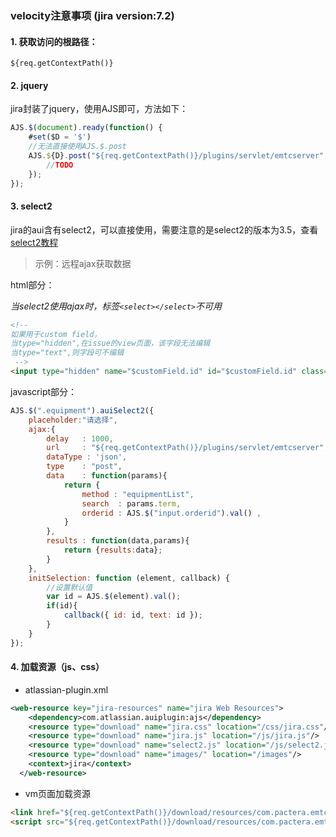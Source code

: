 ### velocity注意事项 (jira version:7.2)
#### 1. 获取访问的根路径：

``` ${req.getContextPath()} ```

#### 2. jquery
jira封装了jquery，使用AJS即可，方法如下：

``` javascript
AJS.$(document).ready(function() {
    #set($D = '$')
    //无法直接使用AJS.$.post
    AJS.${D}.post("${req.getContextPath()}/plugins/servlet/emtcserver",function(data){
        //TODO
    });
});
```

#### 3. select2
jira的aui含有select2，可以直接使用，需要注意的是select2的版本为3.5，查看[select2教程](http://select2.github.io/select2/)

> 示例：远程ajax获取数据

html部分：

*当select2使用ajax时，标签`<select></select>`不可用*
``` HTML
<!--
如果用于custom field，
当type="hidden",在issue的view页面，该字段无法编辑
当type="text",则字段可不编辑
 -->
<input type="hidden" name="$customField.id" id="$customField.id" class="select equipment" value="$!value"/>
```
javascript部分：
``` javascript
AJS.$(".equipment").auiSelect2({
    placeholder:"请选择",
    ajax:{
        delay   : 1000,
        url     : "${req.getContextPath()}/plugins/servlet/emtcserver",
        dataType : 'json',
        type    : "post",
        data    : function(params){
            return {
                method : "equipmentList",
                search  : params.term,
                orderid : AJS.$("input.orderid").val() ,
            }
        },
        results : function(data,params){
            return {results:data};
        }
    },
    initSelection: function (element, callback) {
        //设置默认值
        var id = AJS.$(element).val();
        if(id){
            callback({ id: id, text: id });
        }
    }
});
```

#### 4. 加载资源（js、css）

* atlassian-plugin.xml

``` XML
<web-resource key="jira-resources" name="jira Web Resources">
    <dependency>com.atlassian.auiplugin:ajs</dependency>
    <resource type="download" name="jira.css" location="/css/jira.css"/>
    <resource type="download" name="jira.js" location="/js/jira.js"/>
    <resource type="download" name="select2.js" location="/js/select2.js"/>
    <resource type="download" name="images/" location="/images"/>
    <context>jira</context>
  </web-resource>
```

* vm页面加载资源

``` html
<link href="${req.getContextPath()}/download/resources/com.pactera.emtc.jira:jira-resources/jira.js" rel="stylesheet">
<script src="${req.getContextPath()}/download/resources/com.pactera.emtc.jira:jira-resources/jira.js"></script>
```
